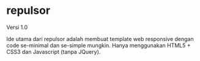 # repulsor
Versi 1.0

Ide utama dari repulsor adalah membuat template web responsive dengan code se-minimal dan se-simple mungkin. 
Hanya menggunakan HTML5 + CSS3 dan Javascript (tanpa JQuery).
